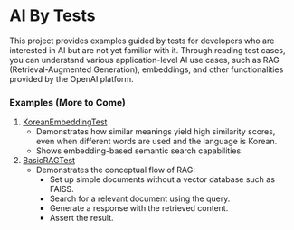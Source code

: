# AI By Tests

This project provides examples guided by tests for developers who are interested in AI but are not yet familiar with it. Through reading test cases, you can understand various application-level AI use cases, such as RAG (Retrieval-Augmented Generation), embeddings, and other functionalities provided by the OpenAI platform.

### Examples (More to Come)
1. [KoreanEmbeddingTest](src/test/kotlin/aibytests/openai/KoreanEmbeddingTest.kt)
    * Demonstrates how similar meanings yield high similarity scores, even when different words are used and the language is Korean.
    * Shows embedding-based semantic search capabilities.
2. [BasicRAGTest](src/test/kotlin/aibytests/openai/BasicRAGTest.kt)
    * Demonstrates the conceptual flow of RAG:
      * Set up simple documents without a vector database such as FAISS.
      * Search for a relevant document using the query.
      * Generate a response with the retrieved content.
      * Assert the result.

